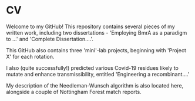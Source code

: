 # CV
Welcome to my GitHub! This repository contains several pieces of my written work, including two dissertations - 'Employing BmrA as a paradigm to ...' and 'Complete Dissertation....'.

This GitHub also contains three 'mini'-lab projects, beginning with 'Project X' for each rotation.

I also (quite successfully!) predicted various Covid-19 residues likely to mutate and enhance transmissibility, entitled 'Engineering a recombinant....'

My description of the Needleman-Wunsch algorithm is also located here, alongside a couple of Nottingham Forest match reports.
